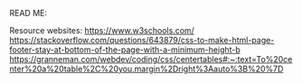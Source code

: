 READ ME:

Resource websites:
https://www.w3schools.com/
https://stackoverflow.com/questions/643879/css-to-make-html-page-footer-stay-at-bottom-of-the-page-with-a-minimum-height-b
https://granneman.com/webdev/coding/css/centertables#:~:text=To%20center%20a%20table%2C%20you,margin%2Dright%3Aauto%3B%20%7D
